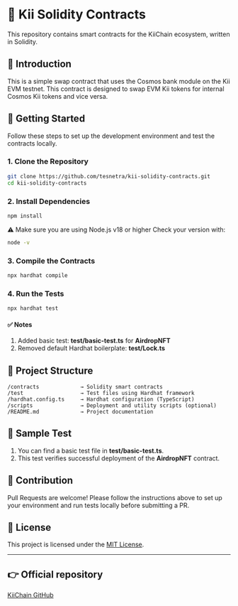 # 🧾 Kii Solidity Contracts

This repository contains smart contracts for the KiiChain ecosystem, written in Solidity.

## 📘 Introduction

This is a simple swap contract that uses the Cosmos bank module on the Kii EVM testnet.
This contract is designed to swap EVM Kii tokens for internal Cosmos Kii tokens and vice versa.

## 🚀 Getting Started

Follow these steps to set up the development environment and test the contracts locally.

### 1. Clone the Repository

```bash
git clone https://github.com/tesnetra/kii-solidity-contracts.git
cd kii-solidity-contracts
```

### 2. Install Dependencies

```bash
npm install
```
⚠️ Make sure you are using Node.js v18 or higher
Check your version with:
```bash
node -v
```

### 3. Compile the Contracts

```bash
npx hardhat compile
```

### 4. Run the Tests

```bash
npx hardhat test
```

#### ✅ Notes

1. Added basic test: **test/basic-test.ts** for **AirdropNFT**
2. Removed default Hardhat boilerplate: **test/Lock.ts**

## 📂 Project Structure

```text
/contracts             → Solidity smart contracts
/test                  → Test files using Hardhat framework
/hardhat.config.ts     → Hardhat configuration (TypeScript)
/scripts               → Deployment and utility scripts (optional)
/README.md             → Project documentation
```

## 🧪 Sample Test
1. You can find a basic test file in **test/basic-test.ts**.
2. This test verifies successful deployment of the **AirdropNFT** contract.

## 🤝 Contribution
Pull Requests are welcome!
Please follow the instructions above to set up your environment and run tests locally before submitting a PR.

## 📄 License
This project is licensed under the [MIT License](https://opensource.org/licenses/MIT).

---

## 👉 Official repository
[KiiChain GitHub](https://github.com/KiiChain/kii-solidity-contracts)
